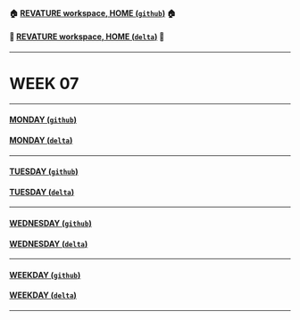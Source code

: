 #### :house: [REVATURE workspace, HOME (`github`)](https://github.com/joedonline/REVATURE__workspace)  :house:
#### :house_with_garden: [REVATURE workspace, HOME (`delta`)](https://github.com/deltachannel/REVATURE__workspace) :house_with_garden:
---
# WEEK 07

---
#### [MONDAY (`github`)](https://github.com/joedonline/REVATURE__workspace/tree/master/WEEK__07/__01_MONDAY)
#### [MONDAY (`delta`)](https://github.com/deltachannel/REVATURE__workspace/tree/master/WEEK__07/__01_MONDAY)

---
#### [TUESDAY (`github`)](https://github.com/joedonline/REVATURE__workspace/tree/master/WEEK__07/__02_TUESDAY)
#### [TUESDAY (`delta`)](https://github.com/deltachannel/REVATURE__workspace/tree/master/WEEK__07/__02_TUESDAY)

---
#### [WEDNESDAY (`github`)](https://github.com/joedonline/REVATURE__workspace/tree/master/WEEK__07/__03_WEDNESDAY)
#### [WEDNESDAY (`delta`)](https://github.com/deltachannel/REVATURE__workspace/tree/master/WEEK__07/__03_WEDNESDAY)

---
#### [WEEKDAY (`github`)](https://github.com/joedonline/REVATURE__workspace/tree/master/WEEK__07/__nn_WEEKDAY)
#### [WEEKDAY (`delta`)](https://github.com/deltachannel/REVATURE__workspace/tree/master/WEEK__07/__nn_WEEKDAY)

---
